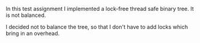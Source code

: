 In this test assignment I implemented a lock-free thread safe binary tree. It is not balanced.

I decided not to balance the tree, so that I don't have to add locks which bring in an overhead.
